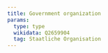 ```yaml
---
title: Government organization
params:
  type: type
  wikidata: Q2659904
  tag: Staatliche Organisation
---
```

